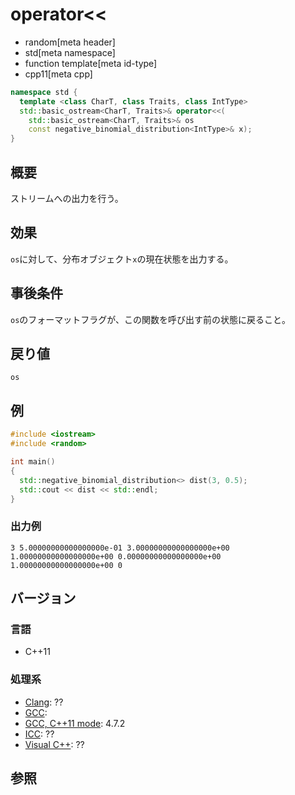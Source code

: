 # operator<<
* random[meta header]
* std[meta namespace]
* function template[meta id-type]
* cpp11[meta cpp]

```cpp
namespace std {
  template <class CharT, class Traits, class IntType>
  std::basic_ostream<CharT, Traits>& operator<<(
    std::basic_ostream<CharT, Traits>& os
    const negative_binomial_distribution<IntType>& x);
}
```

## 概要
ストリームへの出力を行う。


## 効果
`os`に対して、分布オブジェクト`x`の現在状態を出力する。


## 事後条件
`os`のフォーマットフラグが、この関数を呼び出す前の状態に戻ること。


## 戻り値
`os`


## 例
```cpp example
#include <iostream>
#include <random>

int main()
{
  std::negative_binomial_distribution<> dist(3, 0.5);
  std::cout << dist << std::endl;
}
```

### 出力例
```
3 5.00000000000000000e-01 3.00000000000000000e+00 1.00000000000000000e+00 0.00000000000000000e+00 1.00000000000000000e+00 0
```

## バージョン
### 言語
- C++11

### 処理系
- [Clang](/implementation.md#clang): ??
- [GCC](/implementation.md#gcc): 
- [GCC, C++11 mode](/implementation.md#gcc): 4.7.2
- [ICC](/implementation.md#icc): ??
- [Visual C++](/implementation.md#visual_cpp): ??


## 参照


